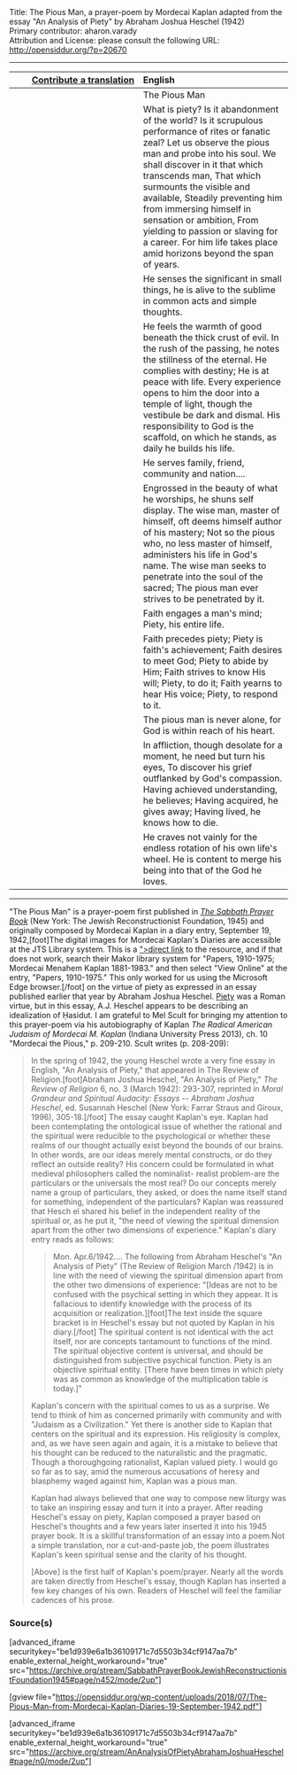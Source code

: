 <html>
<head></head>
<body>
Title: The Pious Man, a prayer-poem by Mordecai Kaplan adapted from the essay "An Analysis of Piety" by Abraham Joshua Heschel (1942)<br />
Primary contributor: aharon.varady<br />
Attribution and License: please consult the following URL: <a href="http://opensiddur.org/?p=20670">http://opensiddur.org/?p=20670</a>
<p />
<hr />

<table style="margin-left: auto;margin-right: auto;" class="draggable">
<thead><tr><th id="x" style="text-align: right;"><a href="/contributing/upload/">Contribute a translation</a></th><th style="text-align: left;">English</th></tr></thead>
<tbody>
<tr><td style="vertical-align:top;" width="46%">
<div class="liturgy"><span lang="he">

</span></div></td>
 
<td style="vertical-align:top;" width="53%">
<div class="english">
The Pious Man
</div></td></tr>


<tr><td style="vertical-align:top;" width="46%">
<div class="liturgy"><span lang="he">

</span></div></td>
 
<td style="vertical-align:top;" width="53%">
<div class="english">
What is piety? Is it abandonment of the world?
Is it scrupulous performance of rites or fanatic zeal?
Let us observe the pious man and probe into his soul.
We shall discover in it that which transcends man,
That which surmounts the visible and available,
Steadily preventing him from immersing himself in sensation or ambition,
From yielding to passion or slaving for a career.
For him life takes place amid horizons beyond the span of years.
</div></td></tr>


<tr><td style="vertical-align:top;" width="46%">
<div class="liturgy"><span lang="he">

</span></div></td>
 
<td style="vertical-align:top;" width="53%">
<div class="english">
He senses the significant in small things, he is alive to the sublime in common acts and simple thoughts.
</div></td></tr>


<tr><td style="vertical-align:top;" width="46%">
<div class="liturgy"><span lang="he">

</span></div></td>
 
<td style="vertical-align:top;" width="53%">
<div class="english">
He feels the warmth of good beneath the thick crust of evil.
In the rush of the passing, he notes the stillness of the eternal.
He complies with destiny; He is at peace with life.
Every experience opens to him the door into a temple of light, though the vestibule be dark and dismal.
His responsibility to God is the scaffold, on which he stands, as daily he builds his life.
</div></td></tr>


<tr><td style="vertical-align:top;" width="46%">
<div class="liturgy"><span lang="he">

</span></div></td>
 
<td style="vertical-align:top;" width="53%">
<div class="english">
He serves family, friend, community and nation....
</div></td></tr>


<tr><td style="vertical-align:top;" width="46%">
<div class="liturgy"><span lang="he">

</span></div></td>
 
<td style="vertical-align:top;" width="53%">
<div class="english">
Engrossed in the beauty of what he worships, he shuns self display.
The wise man, master of himself, oft deems himself author of his mastery;
Not so the pious who, no less master of himself, administers his life in God's name.
The wise man seeks to penetrate into the soul of the sacred;
The pious man ever strives to be penetrated by it.
</div></td></tr>


<tr><td style="vertical-align:top;" width="46%">
<div class="liturgy"><span lang="he">

</span></div></td>
 
<td style="vertical-align:top;" width="53%">
<div class="english">
Faith engages a man's mind;
Piety, his entire life.
</div></td></tr>


<tr><td style="vertical-align:top;" width="46%">
<div class="liturgy"><span lang="he">

</span></div></td>
 
<td style="vertical-align:top;" width="53%">
<div class="english">
Faith precedes piety; Piety is faith's achievement;
Faith desires to meet God; Piety to abide by Him;
Faith strives to know His will; Piety, to do it;
Faith yearns to hear His voice; Piety, to respond to it.
</div></td></tr>


<tr><td style="vertical-align:top;" width="46%">
<div class="liturgy"><span lang="he">

</span></div></td>
 
<td style="vertical-align:top;" width="53%">
<div class="english">
The pious man is never alone, for God is within reach of his heart.
</div></td></tr>


<tr><td style="vertical-align:top;" width="46%">
<div class="liturgy"><span lang="he">

</span></div></td>
 
<td style="vertical-align:top;" width="53%">
<div class="english">
In affliction, though desolate for a moment, he need but turn his eyes,
To discover his grief outflanked by God's compassion.
Having achieved understanding, he believes;
Having acquired, he gives away;
Having lived, he knows how to die.
</div></td></tr>


<tr><td style="vertical-align:top;" width="46%">
<div class="liturgy"><span lang="he">

</span></div></td>
 
<td style="vertical-align:top;" width="53%">
<div class="english">
He craves not vainly for the endless rotation of his own life's wheel.
He is content to merge his being into that of the God he loves.
</div></td></tr>
</tbody></table>

<hr />

"The Pious Man" is a prayer-poem first published in <em><a href="https://opensiddur.org/compilations/siddurim/sabbath-prayer-book-by-mordecai-kaplan-1945/">The Sabbath Prayer Book</a></em> (New York: The Jewish Reconstructionist Foundation, 1945) and originally composed by Mordecai Kaplan in a diary entry, September 19, 1942,[foot]The digital images for Mordecai Kaplan's Diaries are accessible at the JTS Library system. This is a <a href="http://sylvester.jtsa.edu:1801/view/action/singleViewer.do?dvs=1531515968280~992&locale=en_US&VIEWER_URL=/view/action/singleViewer.do?&DELIVERY_RULE_ID=10&search_terms=Kaplan%20diaries&adjacency=N&application=DIGITOOL-3&frameId=1&usePid1=true&usePid2=true">">direct link</a> to the resource, and if that does not work, search their Makor library system for "Papers, 1910-1975; Mordecai Menahem Kaplan 1881-1983." and then select "View Online" at the entry, "Papers, 1910-1975." This only worked for us using the Microsoft Edge browser.[/foot] on the virtue of piety as expressed in an essay published earlier that year by Abraham Joshua Heschel. <a href="https://en.wikipedia.org/wiki/Piety">Piety</a> was a Roman virtue, but in this essay, A.J. Heschel appears to be describing an idealization of Ḥasidut. I am grateful to Mel Scult for bringing my attention to this prayer-poem via his autobiography of Kaplan <em>The Radical American Judaism of Mordecai M. Kaplan</em> (Indiana University Press 2013), ch. 10 "Mordecai the Pious," p. 209-210. Scult writes (p. 208-209):

<blockquote>In the spring of 1942, the young Heschel wrote a very fine essay in English, "An Analysis of Piety," that appeared in The Review of Religion.[foot]Abraham Joshua Heschel, "An Analysis of Piety," <em>The Review of Religion</em> 6, no. 3 (March 1942): 293-307, reprinted in <em>Moral Grandeur and Spiritual Audacity: Essays -- Abraham Joshua Heschel</em>, ed. Susannah Heschel (New York: Farrar Straus and Giroux, 1996), 305-18.[/foot] The essay caught Kaplan's eye. Kaplan had been contemplating the ontological issue of whether the rational and the spiritual were reducible to the psychological or whether these realms of our thought actually exist beyond the bounds of our brains. In other words, are our ideas merely mental constructs, or do they reflect an outside reality? His concern could be formulated in what medieval philosophers called the nominalist- realist problem-are the particulars or the universals the most real? Do our concepts merely name a group of particulars, they asked, or does the name itself stand for something, independent of the particulars? Kaplan was reassured that Hesch el shared his belief in the independent reality of the spiritual or, as he put it, "the need of viewing the spiritual dimension apart from the other two dimensions of experience." Kaplan's diary entry reads as follows:

<blockquote>Mon. Apr.6/1942.... The following from Abraham Heschel's "An Analysis of Piety" (The Review of Religion March /1942) is in line with the need of viewing the spiritual dimension apart from the other two dimensions of experience: "[Ideas are not to be confused with the psychical setting in which they appear. It is fallacious to identify knowledge with the process of its acquisition or realization.][foot]The text inside the square bracket is in Heschel's essay but not quoted by Kaplan in his diary.[/foot] The spiritual content is not identical with the act itself, nor are concepts tantamount to functions of the mind. The spiritual objective content is universal, and should be distinguished from subjective psychical function. Piety is an objective spiritual entity. [There have been times in which piety was as common as knowledge of the multiplication table is today.]"</blockquote>

Kaplan's concern with the spiritual comes to us as a surprise. We tend to think of him as concerned primarily with community and with "Judaism as a Civilization." Yet there is another side to Kaplan that centers on the spiritual and its expression. His religiosity is complex, and, as we have seen again and again, it is a mistake to believe that his thought can be reduced to the naturalistic and the pragmatic. Though a thoroughgoing rationalist, Kaplan valued piety. I would go so far as to say, amid the numerous accusations of heresy and blasphemy waged against him, Kaplan was a pious man.

Kaplan had always believed that one way to compose new liturgy was to take an inspiring essay and turn it into a prayer. After reading Heschel's essay on piety, Kaplan composed a prayer based on Heschel's thoughts and a few years later inserted it into his 1945 prayer book. It is a skillful transformation of an essay into a poem.Not a simple translation, nor a cut-and-paste job, the poem illustrates Kaplan's keen spiritual sense and the clarity of his thought.

[Above] is the first half of Kaplan's poem/prayer. Nearly all the words are taken directly from Heschel's essay, though Kaplan has inserted a few key changes of his own. Readers of Heschel will feel the familiar cadences of his prose.</blockquote>


<h3>Source(s)</h3>

[advanced_iframe securitykey="be1d939e6a1b36109171c7d5503b34cf9147aa7b" enable_external_height_workaround="true" src="https://archive.org/stream/SabbathPrayerBookJewishReconstructionistFoundation1945#page/n452/mode/2up"]

[gview file="https://opensiddur.org/wp-content/uploads/2018/07/The-Pious-Man-from-Mordecai-Kaplan-Diaries-19-September-1942.pdf"]

[advanced_iframe securitykey="be1d939e6a1b36109171c7d5503b34cf9147aa7b" enable_external_height_workaround="true" src="https://archive.org/stream/AnAnalysisOfPietyAbrahamJoshuaHeschel#page/n0/mode/2up"]

</body>
</html>